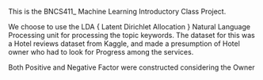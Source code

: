 This is the BNCS411_ Machine Learning Introductory Class Project.

We choose to use the LDA { Latent Dirichlet Allocation } Natural Language Processing unit for processing the topic keywords.
The dataset for this was a Hotel reviews dataset from Kaggle, and made a presumption of Hotel owner who had to look for Progress among the services.

Both Positive and Negative Factor were constructed considering the Owner
